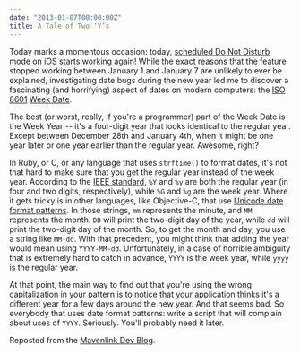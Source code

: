 ```yaml
---
date: "2013-01-07T00:00:00Z"
title: A Tale of Two ‘Y’s
---
```


Today marks a momentous occasion: today, [scheduled Do Not Disturb mode on iOS starts working again](http://support.apple.com/kb/TS4510)! While the exact reasons that the feature stopped working between January 1 and January 7 are unlikely to ever be explained, investigating date bugs during the new year led me to discover a fascinating (and horrifying) aspect of dates on modern computers: the [ISO 8601](http://en.wikipedia.org/wiki/ISO_8601) [Week Date](http://en.wikipedia.org/wiki/ISO_week_date).

The best (or worst, really, if you're a programmer) part of the Week Date is the Week Year -- it's a four-digit year that looks identical to the regular year. Except between December 28th and January 4th, when it might be one year later or one year earlier than the regular year. Awesome, right?

In Ruby, or C, or any language that uses `strftime()` to format dates, it's not that hard to make sure that you get the regular year instead of the week year. According to the [IEEE standard](http://pubs.opengroup.org/onlinepubs/009695399/functions/strftime.html), `%Y` and `%y` are both the regular year (in four and two digits, respectively), while `%G` and `%g` are the week year. Where it gets tricky is in other languages, like Objective-C, that use [Unicode date format patterns](http://www.unicode.org/reports/tr35/tr35-25.html#Date_Format_Patterns). In those strings, `mm` represents the minute, and `MM` represents the month. `DD` will print the two-digit day of the year, while `dd` will print the two-digit day of the month. So, to get the month and day, you use a string like `MM-dd`. With that precedent, you might think that adding the year would mean using `YYYY-MM-dd`. Unfortunately, in a case of horrible ambiguity that is extremely hard to catch in advance, `YYYY` is the week year, while `yyyy` is the regular year.

At that point, the main way to find out that you're using the wrong capitalization in your pattern is to notice that your application thinks it's a different year for a few days around the new year. And that seems bad. So everybody that uses date format patterns: write a script that will complain about uses of `YYYY`. Seriously. You'll probably need it later.

<p class="aside">Reposted from the <a href="http://dev.mavenlink.com/blog/2013/1/9/a-tale-of-two-ys">Mavenlink Dev Blog</a>.</p>